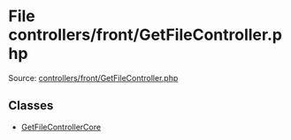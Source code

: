File controllers/front/GetFileController.php
=========

Source: [controllers/front/GetFileController.php](https://github.com/PrestaShop/PrestaShop/blob/1.5.6.3/controllers/front/GetFileController.php)


Classes
-------

* [GetFileControllerCore](class.GetFileControllerCore.md)

